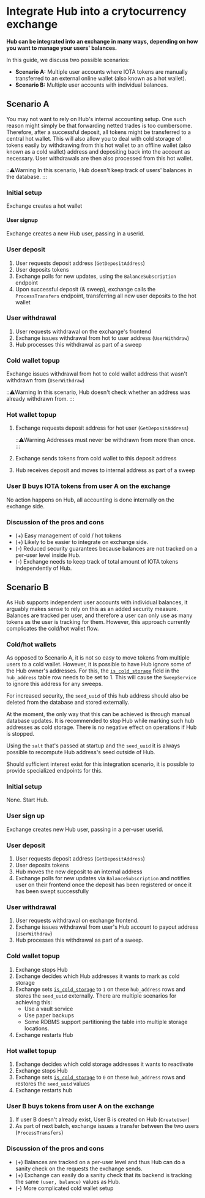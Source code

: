 # Integrate Hub into a crytocurrency exchange

**Hub can be integrated into an exchange in many ways, depending on how you want to manage your users' balances.**

In this guide, we discuss two possible scenarios:

- **Scenario A:** Multiple user accounts where IOTA tokens are manually transferred to an external online wallet (also known as a hot wallet).
- **Scenario B:** Multiple user accounts with individual balances.

## Scenario A

You may not want to rely on Hub's internal accounting setup. One such reason might simply be that forwarding netted trades is too cumbersome.
Therefore, after a successful deposit, all tokens might be transferred to a central hot wallet. This will also allow you to deal with cold storage of tokens easily by withdrawing from this hot wallet to an offline wallet (also known as a cold wallet) address and depositing back into the account as necessary. User withdrawals are then also processed from this hot wallet.

:::warning:Warning
In this scenario, Hub doesn't keep track of users' balances in the database.
:::

### Initial setup

Exchange creates a hot wallet

#### User signup

Exchange creates a new Hub user, passing in a userid.

### User deposit

1. User requests deposit address (`GetDepositAddress`)
2. User deposits tokens
3. Exchange polls for new updates, using the `BalanceSubscription` endpoint
4. Upon successful deposit (& sweep), exchange calls the `ProcessTransfers` endpoint, transferring all new user deposits to the hot wallet

### User withdrawal

1. User requests withdrawal on the exchange's frontend
2. Exchange issues withdrawal from hot to user address (`UserWithdraw`)
3. Hub processes this withdrawal as part of a sweep

### Cold wallet topup

Exchange issues withdrawal from hot to cold wallet address that wasn't withdrawn from (`UserWithdraw`)

  :::warning:Warning
  In this scenario, Hub doesn't check whether an address was already withdrawn from.
  :::

### Hot wallet topup

1. Exchange requests deposit address for hot user (`GetDepositAddress`)

   :::warning:Warning
   Addresses must never be withdrawn from more than once.
   :::

2. Exchange sends tokens from cold wallet to this deposit address
3. Hub receives deposit and moves to internal address as part of a sweep

### User B buys IOTA tokens from user A on the exchange

No action happens on Hub, all accounting is done internally on the exchange side.

### Discussion of the pros and cons

- (+) Easy management of cold / hot tokens
- (+) Likely to be easier to integrate on exchange side.
- (-) Reduced security guarantees because balances are not tracked on a per-user level inside Hub.
- (-) Exchange needs to keep track of total amount of IOTA tokens independently of Hub.

## Scenario B

As Hub supports independent user accounts with individual balances, it arguably makes sense to rely on this as an added security measure. Balances are tracked per user, and therefore a user can only use as many tokens as the user is tracking for them. However, this approach currently complicates the cold/hot wallet flow. 

### Cold/hot wallets

As opposed to Scenario A, it is not so easy to move tokens from multiple users to a cold wallet. However, it is possible to have Hub ignore some of the Hub owner's addresses. For this, the [`is_cold_storage`](../references/database-tables.md#hub_address) field in the `hub_address` table row needs to be set to 1. This will cause the `SweepService` to ignore this address for any sweeps.

For increased security, the `seed_uuid` of this hub address should also be deleted from the database and stored externally.

At the moment, the only way that this can be achieved is through manual database updates. It is recommended to stop Hub while marking such hub addresses as cold storage. There is no negative effect on operations if Hub is stopped.

Using the `salt` that's passed at startup and the `seed_uuid` it is always possible to recompute Hub address's seed outside of Hub.

Should sufficient interest exist for this integration scenario, it is possible to provide specialized endpoints for this.

### Initial setup

None. Start Hub.

### User sign up

Exchange creates new Hub user, passing in a per-user userid.

### User deposit

1. User requests deposit address (`GetDepositAddress`)
2. User deposits tokens
3. Hub moves the new deposit to an internal address
3. Exchange polls for new updates via `BalanceSubscription` and notifies user on their frontend once the deposit has been registered or once it has been swept successfully

### User withdrawal

1. User requests withdrawal on exchange frontend.
2. Exchange issues withdrawal from user's Hub account to payout address (`UserWithdraw`)
3. Hub processes this withdrawal as part of a sweep.

### Cold wallet topup

1. Exchange stops Hub
2. Exchange decides which Hub addresses it wants to mark as cold storage
3. Exchange sets [`is_cold_storage`](../references/database-tables.md#hub_address) to `1` on these `hub_address` rows and stores the `seed_uuid` externally.
   There are multiple scenarios for achieving this:
   - Use a vault service
   - Use paper backups
   - Some RDBMS support partitioning the table into multiple storage locations.
4. Exchange restarts Hub
   
### Hot wallet topup

1. Exchange decides which cold storage addresses it wants to reactivate
2. Exchange stops Hub
3. Exchange sets [`is_cold_storage`](../references/database-tables.md#hub_address) to `0` on these `hub_address` rows and restores the `seed_uuid` values
4. Exchange restarts hub

### User B buys tokens from user A on the exchange

1. If user B doesn't already exist, User B is created on Hub (`CreateUser`)
2. As part of next batch, exchange issues a transfer between the two users (`ProcessTransfers`)

### Discussion of the pros and cons

- (+) Balances are tracked on a per-user level and thus Hub can do a sanity check on the requests the exchange sends.
- (+) Exchange can easily do a sanity check that its backend is tracking the same `(user, balance)` values as Hub.
- (-) More complicated cold wallet setup